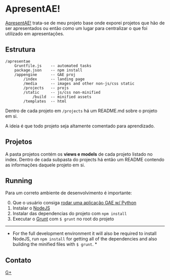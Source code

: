 ApresentAE!
====
[ApresentAE!](http://apresentae.appspot.com/) trata-se de meu projeto base onde exporei projetos que hão de ser apresentados ou então como um lugar para centralizar o que foi utilizado em apresentações.


Estrutura
----- 
```
/apresentae
    Gruntfile.js    -- automated tasks
    package.json    -- npm install 
    /appengine      -- GAE proj
        /index      -- landing page
        /media      -- images and other non-js/css static
        /projects   -- projs
        /static     -- js/css non-minified
            /build  -- minified assets
        /templates  -- html
``` 

Dentro de cada projeto em `/projects` há um README.md sobre o projeto em si.

A ideia é que todo projeto seja altamente comentado para aprendizado.



Projetos
-----
A pasta projetos contém os **views e models** de cada projeto listado no index. Dentro de cada subpasta do projects há então um README contendo as informações daquele projeto em si.



Running
-----
Para um correto ambiente de desenvolvimento é importante:

0. Que o usuário consiga [rodar uma aplicação GAE w/ Python](https://developers.google.com/appengine/docs/python/gettingstartedpython27/introduction)
1. Instalar o [NodeJS](nodejs.org)
2. Instalar das dependencias do projeto com `npm install`
3. Executar o [Grunt](http://gruntjs.com/) com `$ grunt` no root do projeto

-----------

* For the full development environment it will also be required to install NodeJS, run `npm install` for getting all of the dependencies and also building the
minified files with `$ grunt`. *


Contato
------
[G+](www.google.com/+ciroscosta)